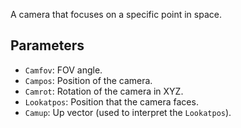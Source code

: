A camera that focuses on a specific point in space.

## Parameters

* `Camfov`: FOV angle.
* `Campos`: Position of the camera.
* `Camrot`: Rotation of the camera in XYZ.
* `Lookatpos`: Position that the camera faces.
* `Camup`: Up vector (used to interpret the `Lookatpos`).